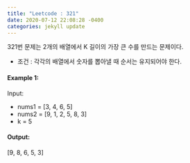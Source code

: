 ```yaml
---
title: "Leetcode : 321"
date: 2020-07-12 22:08:28 -0400
categories: jekyll update
---
```


321번 문제는 2개의 배열에서 K 길이의 가장 큰 수를 만드는 문제이다.

- 조건 : 각각의 배열에서 숫자를 뽑아낼 때 순서는 유지되어야 한다.

#### Example 1:
Input:
- nums1 = [3, 4, 6, 5]
- nums2 = [9, 1, 2, 5, 8, 3]
- k = 5
#### Output:
[9, 8, 6, 5, 3]
